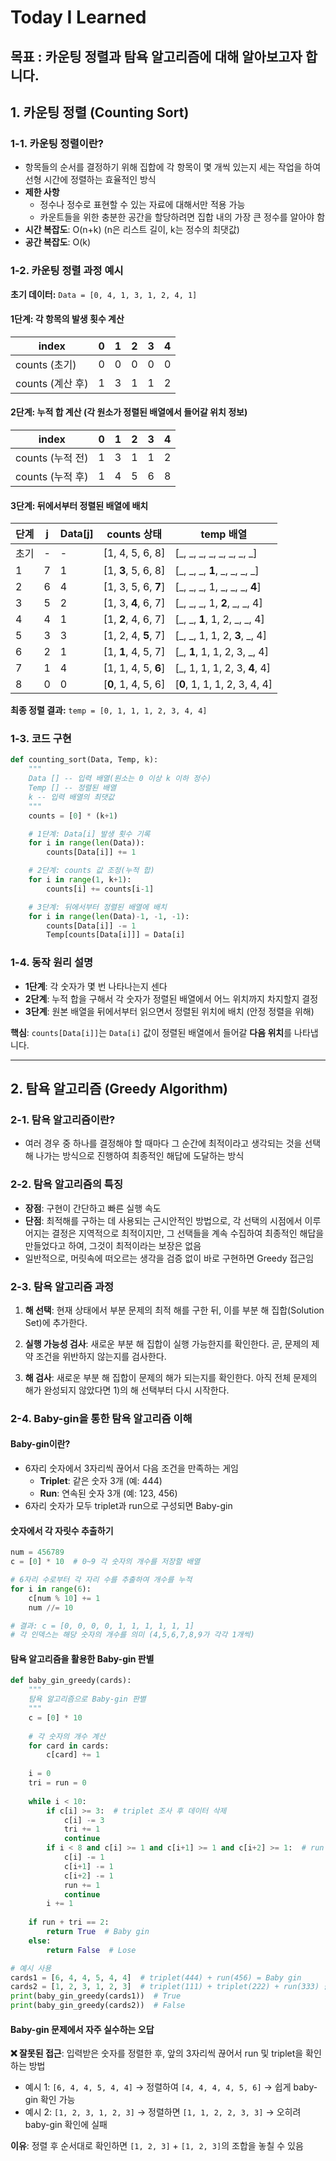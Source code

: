 # Today I Learned

## 목표 : 카운팅 정렬과 탐욕 알고리즘에 대해 알아보고자 합니다.


## 1. 카운팅 정렬 (Counting Sort)

### 1-1. 카운팅 정렬이란?
- 항목들의 순서를 결정하기 위해 집합에 각 항목이 몇 개씩 있는지 세는 작업을 하여 선형 시간에 정렬하는 효율적인 방식
- **제한 사항**
    - 정수나 정수로 표현할 수 있는 자료에 대해서만 적용 가능
    - 카운트들을 위한 충분한 공간을 할당하려면 집합 내의 가장 큰 정수를 알아야 함
- **시간 복잡도**: O(n+k) (n은 리스트 길이, k는 정수의 최댓값)
- **공간 복잡도**: O(k)

### 1-2. 카운팅 정렬 과정 예시

**초기 데이터:** `Data = [0, 4, 1, 3, 1, 2, 4, 1]`

#### 1단계: 각 항목의 발생 횟수 계산

| index | 0 | 1 | 2 | 3 | 4 |
|-------|---|---|---|---|---|
| counts (초기) | 0 | 0 | 0 | 0 | 0 |
| counts (계산 후) | 1 | 3 | 1 | 1 | 2 |

#### 2단계: 누적 합 계산 (각 원소가 정렬된 배열에서 들어갈 위치 정보)

| index | 0 | 1 | 2 | 3 | 4 |
|-------|---|---|---|---|---|
| counts (누적 전) | 1 | 3 | 1 | 1 | 2 |
| counts (누적 후) | 1 | 4 | 5 | 6 | 8 |

#### 3단계: 뒤에서부터 정렬된 배열에 배치

| 단계 | j | Data[j] | counts 상태 | temp 배열 |
|------|---|---------|-------------|-----------|
| 초기 | - | - | [1, 4, 5, 6, 8] | [_, _, _, _, _, _, _, _] |
| 1 | 7 | 1 | [1, **3**, 5, 6, 8] | [_, _, _, **1**, _, _, _, _] |
| 2 | 6 | 4 | [1, 3, 5, 6, **7**] | [_, _, _, 1, _, _, _, **4**] |
| 3 | 5 | 2 | [1, 3, **4**, 6, 7] | [_, _, _, 1, **2**, _, _, 4] |
| 4 | 4 | 1 | [1, **2**, 4, 6, 7] | [_, _, **1**, 1, 2, _, _, 4] |
| 5 | 3 | 3 | [1, 2, 4, **5**, 7] | [_, _, 1, 1, 2, **3**, _, 4] |
| 6 | 2 | 1 | [1, **1**, 4, 5, 7] | [_, **1**, 1, 1, 2, 3, _, 4] |
| 7 | 1 | 4 | [1, 1, 4, 5, **6**] | [_, 1, 1, 1, 2, 3, **4**, 4] |
| 8 | 0 | 0 | [**0**, 1, 4, 5, 6] | [**0**, 1, 1, 1, 2, 3, 4, 4] |

**최종 정렬 결과:** `temp = [0, 1, 1, 1, 2, 3, 4, 4]`

### 1-3. 코드 구현

```python
def counting_sort(Data, Temp, k):
    """
    Data [] -- 입력 배열(원소는 0 이상 k 이하 정수)
    Temp [] -- 정렬된 배열
    k -- 입력 배열의 최댓값
    """
    counts = [0] * (k+1)

    # 1단계: Data[i] 발생 횟수 기록
    for i in range(len(Data)):
        counts[Data[i]] += 1

    # 2단계: counts 값 조정(누적 합)
    for i in range(1, k+1):
        counts[i] += counts[i-1]

    # 3단계: 뒤에서부터 정렬된 배열에 배치
    for i in range(len(Data)-1, -1, -1):
        counts[Data[i]] -= 1
        Temp[counts[Data[i]]] = Data[i]
```

### 1-4. 동작 원리 설명
- **1단계**: 각 숫자가 몇 번 나타나는지 센다
- **2단계**: 누적 합을 구해서 각 숫자가 정렬된 배열에서 어느 위치까지 차지할지 결정
- **3단계**: 원본 배열을 뒤에서부터 읽으면서 정렬된 위치에 배치 (안정 정렬을 위해)

**핵심**: `counts[Data[i]]`는 `Data[i]` 값이 정렬된 배열에서 들어갈 **다음 위치**를 나타냅니다.

---

## 2. 탐욕 알고리즘 (Greedy Algorithm)

### 2-1. 탐욕 알고리즘이란?
- 여러 경우 중 하나를 결정해야 할 때마다 그 순간에 최적이라고 생각되는 것을 선택해 나가는 방식으로 진행하여 최종적인 해답에 도달하는 방식

### 2-2. 탐욕 알고리즘의 특징
- **장점**: 구현이 간단하고 빠른 실행 속도
- **단점**: 최적해를 구하는 데 사용되는 근시안적인 방법으로, 각 선택의 시점에서 이루어지는 결정은 지역적으로 최적이지만, 그 선택들을 계속 수집하여 최종적인 해답을 만들었다고 하여, 그것이 최적이라는 보장은 없음
- 일반적으로, 머릿속에 떠오르는 생각을 검증 없이 바로 구현하면 Greedy 접근임

### 2-3. 탐욕 알고리즘 과정
1. **해 선택**: 현재 상태에서 부분 문제의 최적 해를 구한 뒤, 이를 부분 해 집합(Solution Set)에 추가한다.

2. **실행 가능성 검사**: 새로운 부분 해 집합이 실행 가능한지를 확인한다. 곧, 문제의 제약 조건을 위반하지 않는지를 검사한다.

3. **해 검사**: 새로운 부분 해 집합이 문제의 해가 되는지를 확인한다. 아직 전체 문제의 해가 완성되지 않았다면 1)의 해 선택부터 다시 시작한다.

### 2-4. Baby-gin을 통한 탐욕 알고리즘 이해

#### Baby-gin이란?
- 6자리 숫자에서 3자리씩 끊어서 다음 조건을 만족하는 게임
  - **Triplet**: 같은 숫자 3개 (예: 444)
  - **Run**: 연속된 숫자 3개 (예: 123, 456)
- 6자리 숫자가 모두 triplet과 run으로 구성되면 Baby-gin

#### 숫자에서 각 자릿수 추출하기
```python
num = 456789
c = [0] * 10  # 0~9 각 숫자의 개수를 저장할 배열

# 6자리 수로부터 각 자리 수를 추출하여 개수를 누적
for i in range(6):
    c[num % 10] += 1
    num //= 10

# 결과: c = [0, 0, 0, 0, 1, 1, 1, 1, 1, 1]
# 각 인덱스는 해당 숫자의 개수를 의미 (4,5,6,7,8,9가 각각 1개씩)
```

#### 탐욕 알고리즘을 활용한 Baby-gin 판별
```python
def baby_gin_greedy(cards):
    """
    탐욕 알고리즘으로 Baby-gin 판별
    """
    c = [0] * 10
    
    # 각 숫자의 개수 계산
    for card in cards:
        c[card] += 1
    
    i = 0
    tri = run = 0
    
    while i < 10:
        if c[i] >= 3:  # triplet 조사 후 데이터 삭제
            c[i] -= 3
            tri += 1
            continue
        if i < 8 and c[i] >= 1 and c[i+1] >= 1 and c[i+2] >= 1:  # run 조사 후 데이터 삭제
            c[i] -= 1
            c[i+1] -= 1
            c[i+2] -= 1
            run += 1
            continue
        i += 1
    
    if run + tri == 2:
        return True  # Baby gin
    else:
        return False  # Lose

# 예시 사용
cards1 = [6, 4, 4, 5, 4, 4]  # triplet(444) + run(456) = Baby gin
cards2 = [1, 2, 3, 1, 2, 3]  # triplet(111) + triplet(222) + run(333) 불가능
print(baby_gin_greedy(cards1))  # True
print(baby_gin_greedy(cards2))  # False
```

#### Baby-gin 문제에서 자주 실수하는 오답
**❌ 잘못된 접근**: 입력받은 숫자를 정렬한 후, 앞의 3자리씩 끊어서 run 및 triplet을 확인하는 방법
- 예시 1: `[6, 4, 4, 5, 4, 4]` → 정렬하여 `[4, 4, 4, 4, 5, 6]` → 쉽게 baby-gin 확인 가능
- 예시 2: `[1, 2, 3, 1, 2, 3]` → 정렬하면 `[1, 1, 2, 2, 3, 3]` → 오히려 baby-gin 확인에 실패

**이유**: 정렬 후 순서대로 확인하면 `[1, 2, 3]` + `[1, 2, 3]`의 조합을 놓칠 수 있음

